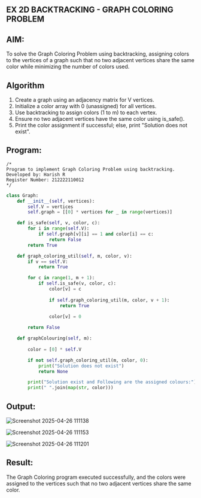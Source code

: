 ## EX 2D BACKTRACKING - GRAPH COLORING PROBLEM
## AIM:
To solve the Graph Coloring Problem using backtracking, assigning colors to the vertices of a graph such that no two adjacent vertices share the same color while minimizing the number of colors used.

## Algorithm
1. Create a graph using an adjacency matrix for V vertices.
2. Initialize a color array with 0 (unassigned) for all vertices.
3. Use backtracking to assign colors (1 to m) to each vertex.
4. Ensure no two adjacent vertices have the same color using is_safe().
5. Print the color assignment if successful; else, print "Solution does not exist".

## Program:
```
/*
Program to implement Graph Coloring Problem using backtracking.
Developed by: Harish R
Register Number: 212222110012
*/
```
```python
class Graph:
    def __init__(self, vertices):
        self.V = vertices
        self.graph = [[0] * vertices for _ in range(vertices)]

    def is_safe(self, v, color, c):
        for i in range(self.V):
            if self.graph[v][i] == 1 and color[i] == c:
                return False
        return True

    def graph_coloring_util(self, m, color, v):
        if v == self.V:
            return True

        for c in range(1, m + 1):
            if self.is_safe(v, color, c):
                color[v] = c 
                
                if self.graph_coloring_util(m, color, v + 1):
                    return True
                
                color[v] = 0

        return False

    def graphColouring(self, m):
       
        color = [0] * self.V 

        if not self.graph_coloring_util(m, color, 0):
            print("Solution does not exist")
            return None

        print("Solution exist and Following are the assigned colours:")
        print(" ".join(map(str, color)))
```

## Output:

![Screenshot 2025-04-26 111138](https://github.com/user-attachments/assets/4f71f11d-f92d-4e0a-8de1-f08c74b861b0)

![Screenshot 2025-04-26 111153](https://github.com/user-attachments/assets/653f7091-885b-4aa0-8aeb-85526e2fd5fd)

![Screenshot 2025-04-26 111201](https://github.com/user-attachments/assets/a8607e7d-bd02-44f5-aa6c-b9ae15cd48be)

## Result:
The Graph Coloring program executed successfully, and the colors were assigned to the vertices such that no two adjacent vertices share the same color.
